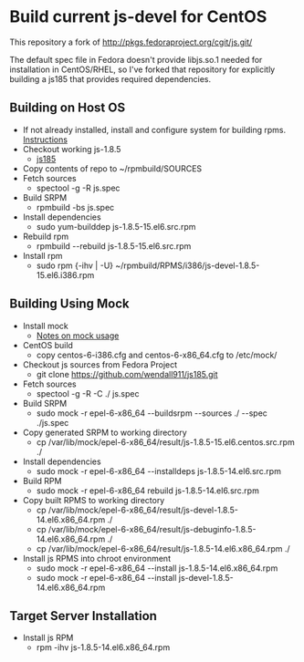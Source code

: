 # Build current js-devel for CentOS
This repository a fork of http://pkgs.fedoraproject.org/cgit/js.git/

The default spec file in Fedora doesn't provide libjs.so.1 needed for installation in CentOS/RHEL, so I've forked that repository for explicitly building a js185 that provides required dependencies.

## Building on Host OS
* If not already installed, install and configure system for building rpms. [Instructions](http://wiki.centos.org/HowTos/SetupRpmBuildEnvironment)
* Checkout working js-1.8.5
  * [js185](https://github.com/wendall911/js185)
* Copy contents of repo to ~/rpmbuild/SOURCES
* Fetch sources
  * spectool -g -R js.spec
* Build SRPM
  * rpmbuild -bs js.spec
* Install dependencies
  * sudo yum-builddep js-1.8.5-15.el6.src.rpm
* Rebuild rpm
  * rpmbuild --rebuild js-1.8.5-15.el6.src.rpm
* Install rpm
  * sudo rpm {-ihv | -U} ~/rpmbuild/RPMS/i386/js-devel-1.8.5-15.el6.i386.rpm

## Building Using Mock
* Install mock
  * [Notes on mock usage](https://fedoraproject.org/wiki/Using_Mock_to_test_package_builds)
* CentOS build
  * copy centos-6-i386.cfg and centos-6-x86_64.cfg to /etc/mock/
* Checkout js sources from Fedora Project
  * git clone https://github.com/wendall911/js185.git
* Fetch sources
  * spectool -g -R -C ./ js.spec
* Build SRPM
  * sudo mock -r epel-6-x86_64 --buildsrpm --sources ./ --spec ./js.spec
* Copy generated SRPM to working directory
  * cp /var/lib/mock/epel-6-x86_64/result/js-1.8.5-15.el6.centos.src.rpm ./
* Install dependencies
  * sudo mock -r epel-6-x86_64 --installdeps js-1.8.5-14.el6.src.rpm
* Build RPM
  * sudo mock -r epel-6-x86_64 rebuild js-1.8.5-14.el6.src.rpm
* Copy built RPMS to working directory
  * cp /var/lib/mock/epel-6-x86_64/result/js-devel-1.8.5-14.el6.x86_64.rpm ./
  * cp /var/lib/mock/epel-6-x86_64/result/js-debuginfo-1.8.5-14.el6.x86_64.rpm ./
  * cp /var/lib/mock/epel-6-x86_64/result/js-1.8.5-14.el6.x86_64.rpm ./
* Install js RPMS into chroot environment
  * sudo mock -r epel-6-x86_64 --install js-1.8.5-14.el6.x86_64.rpm
  * sudo mock -r epel-6-x86_64 --install js-devel-1.8.5-14.el6.x86_64.rpm

## Target Server Installation
* Install js RPM
  * rpm -ihv js-1.8.5-14.el6.x86_64.rpm
